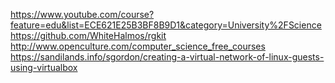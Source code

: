 https://www.youtube.com/course?feature=edu&list=ECE621E25B3BF8B9D1&category=University%2FScience
https://github.com/WhiteHalmos/rgkit
http://www.openculture.com/computer_science_free_courses
https://sandilands.info/sgordon/creating-a-virtual-network-of-linux-guests-using-virtualbox